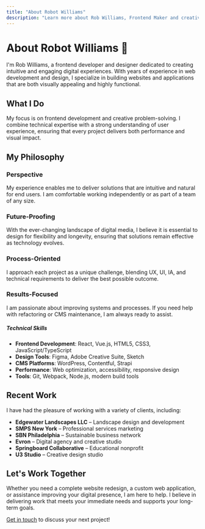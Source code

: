 ```yaml
---
title: "About Robot Williams"
description: "Learn more about Rob Williams, Frontend Maker and creative developer."
---
```


# About Robot Williams 🤖

I'm Rob Williams, a frontend developer and designer dedicated to creating intuitive and engaging digital experiences. With years of experience in web development and design, I specialize in building websites and applications that are both visually appealing and highly functional.

## What I Do

My focus is on frontend development and creative problem-solving. I combine technical expertise with a strong understanding of user experience, ensuring that every project delivers both performance and visual impact.

## My Philosophy

### Perspective

My experience enables me to deliver solutions that are intuitive and natural for end users. I am comfortable working independently or as part of a team of any size.

### Future-Proofing

With the ever-changing landscape of digital media, I believe it is essential to design for flexibility and longevity, ensuring that solutions remain effective as technology evolves.

### Process-Oriented

I approach each project as a unique challenge, blending UX, UI, IA, and technical requirements to deliver the best possible outcome.

### Results-Focused

I am passionate about improving systems and processes. If you need help with refactoring or CMS maintenance, I am always ready to assist.

##### Technical Skills

- **Frontend Development**: React, Vue.js, HTML5, CSS3, JavaScript/TypeScript
- **Design Tools**: Figma, Adobe Creative Suite, Sketch
- **CMS Platforms**: WordPress, Contentful, Strapi
- **Performance**: Web optimization, accessibility, responsive design
- **Tools**: Git, Webpack, Node.js, modern build tools

## Recent Work

I have had the pleasure of working with a variety of clients, including:

- **Edgewater Landscapes LLC** – Landscape design and development
- **SMPS New York** – Professional services marketing
- **SBN Philadelphia** – Sustainable business network
- **Evron** – Digital agency and creative studio
- **Springboard Collaborative** – Educational nonprofit
- **U3 Studio** – Creative design studio

## Let's Work Together

Whether you need a complete website redesign, a custom web application, or assistance improving your digital presence, I am here to help. I believe in delivering work that meets your immediate needs and supports your long-term goals.

[Get in touch](/contact) to discuss your next project!
